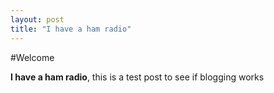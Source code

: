```yaml
---
layout: post
title: "I have a ham radio"
---
```


#Welcome

**I have a ham radio**, this is a test post to see if blogging works